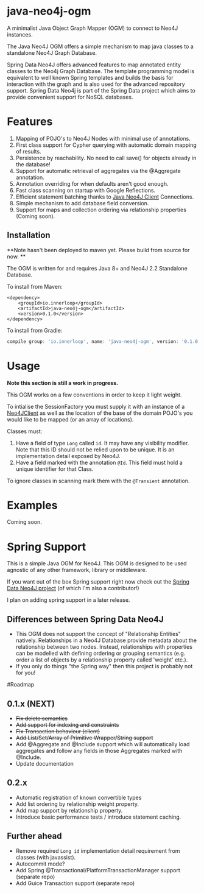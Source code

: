 java-neo4j-ogm
==============

A minimalist Java Object Graph Mapper (OGM) to connect to Neo4J instances.


The Java Neo4J OGM offers a simple mechanism to map java classes to a standalone Neo4J Graph Database.

Spring Data Neo4J offers advanced features to map annotated entity classes to the Neo4j Graph Database. 
The template programming model is equivalent to well known Spring templates and builds the basis for interaction with 
the graph and is also used for the advanced repository support. Spring Data Neo4j is part of the Spring Data project
 which aims to provide convenient support for NoSQL databases.

# Features

1. Mapping of POJO's to Neo4J Nodes with minimal use of annotations.
1. First class support for Cypher querying with automatic domain mapping of results.
1. Persistence by reachability. No need to call save() for objects already in the database!
1. Support for automatic retrieval of aggregates via the @Aggregate annotation.
1. Annotation overriding for when defaults aren't good enough.
1. Fast class scanning on startup with Google Reflections.
1. Efficient statement batching thanks to [Java Neo4J Client](https://github.com/inner-loop/java-neo4j-client) Connections.
1. Simple mechanism to add database field conversion.
1. Support for maps and collection ordering via relationship properties (Coming soon).

## Installation

**Note hasn't been deployed to maven yet. Please build from source for now. **

The OGM is written for and requires Java 8+ and Neo4J 2.2 Standalone Database.

To install from Maven:

```maven
<dependency>
    <groupId>io.innerloop</groupId>
    <artifactId>java-neo4j-ogm</artifactId>
    <version>0.1.0</version>
</dependency>
```

To install from Gradle:

```gradle
compile group: 'io.innerloop', name: 'java-neo4j-ogm', version: '0.1.0'
```

# Usage

**Note this section is still a work in progress.**

This OGM works on a few conventions in order to keep it light weight. 

To intialise the SessionFactory you must supply it with an instance 
of a [Neo4JClient](https://github.com/inner-loop/java-neo4j-client/blob/master/src/main/java/io/innerloop/neo4j/client/Neo4jClient.java)
 as well as the location of the base of the domain POJO's you would like to be mapped (or an array of locations).

Classes must:

1. Have a field of type ```Long``` called ```id```. It may have any visibility modifier. Note that this ID should not
be relied upon to be unique. It is an implementation detail exposed by Neo4J.
1. Have a field marked with the annotation ```@Id```. This field must hold a unique identifier for that Class.

To ignore classes in scanning mark them with the ```@Transient``` annotation.


# Examples

Coming soon.

# Spring Support
This is a simple Java OGM for Neo4J. This OGM is designed to be used
agnostic of any other framework, library or middleware.

If you want out of the box Spring support right now check out the 
[Spring Data Neo4J project](http://docs.spring.io/spring-data/neo4j/docs/4.0.0.M1/) (of which I'm also a contributor!)

I plan on adding spring support in a later release.

## Differences between Spring Data Neo4J

- This OGM does not support the concept of "Relationship Entities" natively. Relationships in a Neo4J Database provide
metadata about the relationship between two nodes. Instead, relationships with properties can be modelled with defining ordering 
or grouping semantics (e.g. order a list of objects by a relationship property called 'weight' etc.).
- If you only do things "the Spring way" then this project is probably not for you!

#Roadmap

## 0.1.x (NEXT)
- ~~Fix delete semantics~~
- ~~Add support for indexing and constraints~~
- ~~Fix Transaction behaviour (client)~~
- ~~Add List/Set/Array of Primitive Wrapper/String support~~
- Add @Aggregate and @Include support which will automatically load aggregates and follow any fields in those Aggregates
marked with @Include.
- Update documentation

## 0.2.x
- Automatic registration of known convertible types
- Add list ordering by relationship weight property.
- Add map support by relationship property.
- Introduce basic performance tests / introduce statement caching.

## Further ahead
- Remove required ```Long id``` implementation detail requirement from classes (with javassist).
- Autocommit mode?
- Add Spring @Transactional/PlatformTransactionManager support (separate repo)
- Add Guice Transaction support (separate repo)
